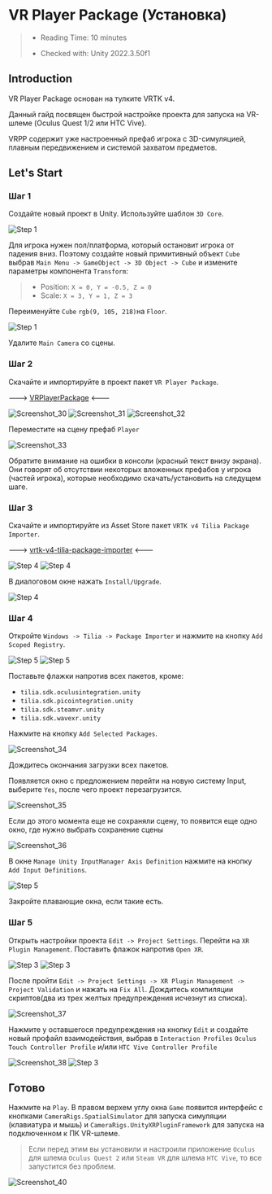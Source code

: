 # VR Player Package (Установка)

> * Reading Time: 10 minutes
>
> * Checked with: Unity 2022.3.50f1

## Introduction

VR Player Package основан на тулките VRTK v4.

Данный гайд посвящен быстрой настройке проекта для запуска на VR-шлеме (Oculus Quest 1/2 или HTC Vive).

VRPP содержит уже настроенный префаб игрока с 3D-симуляцией, плавным передвижением и системой захватом предметов.


## Let's Start

### Шаг 1

Создайте новый проект в Unity. Используйте шаблон `3D Core`.

![Step 1](assets/images/_1_Создание_проекта.png)

Для игрока нужен пол/платформа, который остановит игрока от падения вниз.
Поэтому создайте новый примитивный объект `Cube` выбрав `Main Menu -> GameObject -> 3D Object -> Cube` и измените параметры компонента `Transform`:

> * Position: `X = 0, Y = -0.5, Z = 0`
> * Scale: `X = 3, Y = 1, Z = 3`

Переименуйте `Cube`	`rgb(9, 105, 218)`на `Floor`.

![Step 1](assets/images/_1_floor.png)

Удалите `Main Camera` со сцены.

### Шаг 2

Скачайте и импортируйте в проект пакет `VR Player Package`. 

---> [VRPlayerPackage] <---

![Screenshot_30](https://github.com/user-attachments/assets/1abbc212-928a-4ba2-8bd1-b7f32126c4ed)
![Screenshot_31](https://github.com/user-attachments/assets/dcb7dacd-547e-423a-ad16-67ab5ae6d1cf)
![Screenshot_32](https://github.com/user-attachments/assets/0c9b0596-97f0-4c51-bf39-5ac15c23b94c)


Переместите на сцену префаб `Player`

![Screenshot_33](https://github.com/user-attachments/assets/266bb8fc-8c0e-48d3-827a-525e3d50c179)


Обратите внимание на ошибки в консоли (красный текст внизу экрана). Они говорят об отсутствии некоторых вложенных префабов у игрока (частей игрока), которые необходимо скачать/установить на следущем шаге.

### Шаг 3

Скачайте и импортируйте из Asset Store пакет `VRTK v4 Tilia Package Importer`. 

---> [vrtk-v4-tilia-package-importer] <---

![Step 4](assets/images/_8_TiliaDownload.png)
![Step 4](assets/images/_8_TiliaImport.png)

В диалоговом окне нажать `Install/Upgrade`.

![Step 4](assets/images/_8_UpgPackManager.png)

### Шаг 4

Откройте `Windows -> Tilia -> Package Importer` и нажмите на кнопку `Add Scoped Registry`. 

![Step 5](assets/images/_9_PImporter.png)
![Step 5](assets/images/_9_AddScoped.png)

Поставьте флажки напротив всех пакетов, кроме:

* `tilia.sdk.oculusintegration.unity`
* `tilia.sdk.picointegration.unity`
* `tilia.sdk.steamvr.unity`
* `tilia.sdk.wavexr.unity`

Нажмите на кнопку `Add Selected Packages`.

![Screenshot_34](https://github.com/user-attachments/assets/c36c8cc5-3384-4169-a20d-309d1bc10f2b)

Дождитесь окончания загрузки всех пакетов.

Появляется окно с предложением перейти на новую систему Input, выберите `Yes`, после чего проект перезагрузится.

![Screenshot_35](https://github.com/user-attachments/assets/249750aa-cda6-485c-b5a2-0595628f79ca)

Если до этого момента еще не сохраняли сцену, то появится еще одно окно, где нужно выбрать сохранение сцены

![Screenshot_36](https://github.com/user-attachments/assets/3fb4e7dc-30de-4919-828a-b62cb1fd5400)

В окне `Manage Unity InputManager Axis Definition` нажмите на кнопку `Add Input Definitions`.

![Step 5](assets/images/_11_Addinput.png)

Закройте плавающие окна, если такие есть.

### Шаг 5

Открыть настройки проекта `Edit -> Project Settings`. Перейти на `XR Plugin Management`. Поставить флажок напротив `Open XR`.

![Step 3](assets/images/_3_ProjectSettings.png) 
![Step 3](assets/images/_6_OpenXR.png)

После пройти `Edit -> Project Settings -> XR Plugin Management -> Project Validation` и нажать на `Fix All`. Дождитесь компиляции скриптов(два из трех желтых предупреждения исчезнут из списка).

![Screenshot_37](https://github.com/user-attachments/assets/5f9213f8-a6d1-43f0-be64-121f4ffb8ec1)

Нажмите у оставшегося предупреждения на кнопку `Edit` и создайте новый профайл взаимодействия, выбрав в `Interaction Profiles` `Oculus Touch Controller Profile` и/или `HTC Vive Controller Profile`

![Screenshot_38](https://github.com/user-attachments/assets/09248b6a-7cdb-41c0-94f7-77ba838fb3b8)
![Step 3](assets/images/_7_InterractionProfile.png)

## Готово

Нажмите на `Play`. В правом верхем углу окна `Game` появится интерфейс с кнопками `CameraRigs.SpatialSimulator` для запуска симуляции (клавиатура и мышь) и `CameraRigs.UnityXRPluginFramework` для запуска на подключенном к ПК VR-шлеме. 
	
> Если перед этим вы установили и настроили приложение `Oculus` для шлема `Oculus Quest 2` или `Steam VR` для шлема `HTC Vive`, то все запустится без проблем.
	
![Screenshot_40](https://github.com/user-attachments/assets/5b1f8fad-2623-40e8-bc67-1e96d67a1c96)

	
[Installation]: https://github.com/ExtendRealityLtd/Tilia.Indicators.ObjectPointers.Unity/blob/master/Documentation/HowToGuides/Installation/README.md
[vrtk-v4-tilia-package-importer]: https://assetstore.unity.com/packages/tools/utilities/vrtk-v4-tilia-package-importer-214936
[VRPlayerPackage]: assets/VRPlayerPackagePrefab/


